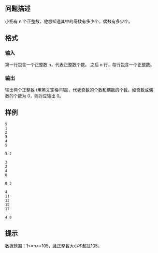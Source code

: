 ## 问题描述

小杨有 n 个正整数，他想知道其中的奇数有多少个，偶数有多少个。

## 格式

### 输入

第一行包含一个正整数 n，代表正整数个数。
之后 n 行，每行包含一个正整数。

### 输出

输出两个正整数 (用英⽂空格间隔)，代表奇数的个数和偶数的个数。如奇数或偶数的个数为 0，则对应输出 0。

## 样例


```input1
5
1
2
3
4
5
```


```output1
3 2
```


```input2
3
2
4
6
```


```output2
0 3
```


```input3
4
11
13
15
17
```


```output3
4 0
```

## 提示

数据范围：1<=n<=105，且正整数大小不超过105。

